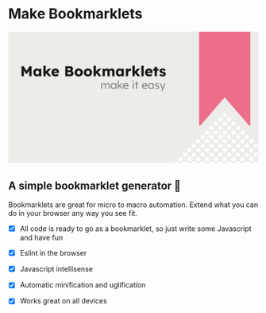 # Make Bookmarklets
![This is an image](https://raw.githubusercontent.com/Blumed/make-bookmarklets/main/static/default-og-image.webp)

## A simple bookmarklet generator 🤖

Bookmarklets are great for micro to macro automation. Extend what you can do in your browser any way you see fit.

- [x] All code is ready to go as a bookmarklet, so just write some Javascript and have fun

- [x] Eslint in the browser

- [x] Javascript intellisense

- [x] Automatic minification and uglification

- [x] Works great on all devices